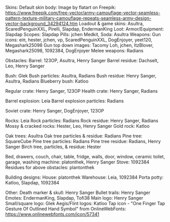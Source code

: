 Skins:
  Default skin body: Image by flatart on Freepik: https://www.freepik.com/free-vector/army-camouflage-vector-seamless-pattern-texture-military-camouflage-repeats-seamless-army-design-vector-background_34294124.htm
  Loadout & game skins: Asultra, ScaredPenguinXXL, Pirelli, Slapdap, EndermanKing
Loot:
  Armor/Equipment: Slapdap
  Scopes: Slapdap
  Pills: jchen
  Medkit, Soda: Asultra
Weapons: 
  Gun icons: eiπ, hester, jchen, vp, ScaredPenguinXXL, DogEnjoyer, yeet120, Megashark25098
  Gun top down images: Tacomy Loh, jchen, ItzBlover, Megashark25098, 1092384, DogEnjoyer
  Melee weapons: Radians

Obstacles: 
  Barrel: 123OP, Asultra, Henry Sanger
  Barrel residue: Dachselt, Leo, Henry Sanger

  Bush: Glek
  Bush particles: Asultra, Radians
  Bush residue: Henry Sanger, Asultra, Radians
  Blueberry bush: Katloo

  Regular crate: Henry Sanger, 123OP
  Health crate: Henry Sanger, Radians

  Barrel explosion: Leia
  Barrel explosion particles: Radians

  Soviet crate: Henry Sanger, DogEnjoyer, 123OP

  Rocks: Leia
  Rock particles: Radians
  Rock residue: Henry Sanger, Radians
  Mossy & cracked rocks: Hester, Leo, Henry Sanger
  Gold rock: Katloo

  Oak trees: Asultra
  Oak tree particles & residue: Radians
  Pine tree: SquareCube
  Pine tree particles: Radians
  Pine tree residue: Radians, Henry Sanger
  Birch tree, particles, & residue: Hester

  Bed, drawers, couch, chair, table, fridge, walls, door, window, ceramic toilet, garage, washing machine: platonthek, Henry Sanger
  Stove: 1092384
  Residues for above obstacles: plantonthek

Building designs:
  House: platonthek
  Warehouse: Leia, 1092384
  Porta potty: Katloo, Slapdap, 1092384

Other:
  Death marker & skull: Henry Sanger
  Bullet trails: Henry Sanger
  Emotes: EndermanKing, Slapdap, Tofi38
  Main logo: Henry Sanger
  Small/square logo: Glek
  Aegis/Flint logos: Katloo
  Tap icon - "One Finger Tap Gesture Of Outlined Hand Symbol" from OnlineWebFonts: https://www.onlinewebfonts.com/icon/57341
